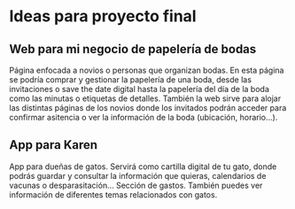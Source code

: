 # Ideas para proyecto final

## Web para mi negocio de papelería de bodas
Página enfocada a novios o personas que organizan bodas. En esta página se podría comprar y gestionar la papelería de una boda, desde las invitaciones o save the date digital hasta la papelería del día de la boda como las minutas o etiquetas de detalles.
También la web sirve para alojar las distintas páginas de los novios donde los invitados podrán acceder para confirmar asitencia o ver la información de la boda (ubicación, horario...).

## App para Karen
App para dueñas de gatos. Servirá como cartilla digital de tu gato, donde podrás guardar y consultar la información que quieras, calendarios de vacunas o desparasitación... Sección de gastos. También puedes ver información de diferentes temas relacionados con gatos.
